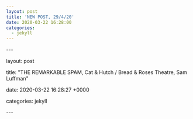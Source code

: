```yaml
---
layout: post
title: 'NEW POST, 29/4/20'
date: 2020-03-22 16:28:00
categories:
  - jekyll
---
```


\---

layout: post

title: "THE REMARKABLE SPAM, Cat & Hutch / Bread & Roses Theatre, Sam Luffman"

date: 2020-03-22 16:28:27 +0000

categories: jekyll

\---